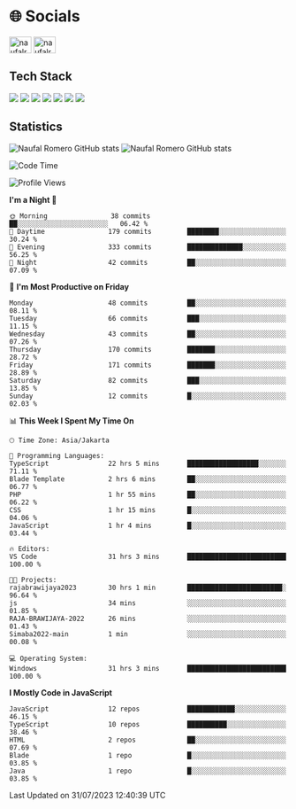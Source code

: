 <h1 align="">🌐 Socials</h1>
<p align="left">
<a href="https://linkedin.com/in/naufal-romero-putra-pratama-9ab816177/" target="blank"><img align="center" src="https://raw.githubusercontent.com/rahuldkjain/github-profile-readme-generator/master/src/images/icons/Social/linked-in-alt.svg" alt="naufalromero" height="30" width="40" /></a>
<a href="https://instagram.com/naufalromero" target="blank"><img align="center" src="https://raw.githubusercontent.com/rahuldkjain/github-profile-readme-generator/master/src/images/icons/Social/instagram.svg" alt="naufalromero" height="30" width="40" /></a>
</p>


<h2 align="">Tech Stack</h2>
<div align="">
  <img src="https://img.shields.io/badge/next.js-000000?style=for-the-badge&logo=nextdotjs&logoColor=white"/>
 <img src="https://img.shields.io/badge/typescript-%23007ACC.svg?style=for-the-badge&logo=typescript&logoColor=white"/>
 <img src="https://img.shields.io/badge/react-%2320232a.svg?style=for-the-badge&logo=react&logoColor=%2361DAFB"/>
 <img src="https://img.shields.io/badge/tailwindcss-%2338B2AC.svg?style=for-the-badge&logo=tailwind-css&logoColor=white"/>
 <img src="https://img.shields.io/badge/Prisma-3982CE?style=for-the-badge&logo=Prisma&logoColor=white"/>
 <img src="https://img.shields.io/badge/javascript-%23323330.svg?style=for-the-badge&logo=javascript&logoColor=%23F7DF1E"/>
 <img src="https://img.shields.io/badge/java-%23ED8B00.svg?style=for-the-badge&logo=openjdk&logoColor=white"/>
</div>


<h2 align="">Statistics</h2>
<div align="">
<img src="https://github-readme-stats-xi-nine-74.vercel.app/api?username=romves&show_icons=true&theme=tokyonight&include_all_commits=true&count_private=true" alt="Naufal Romero GitHub stats"/>
<img src="https://github-readme-stats-xi-nine-74.vercel.app/api/top-langs/?username=romves&theme=tokyonight&hide_border=false&include_all_commits=true&count_private=true&layout=compact" alt="Naufal Romero GitHub stats"/>
</div>

<!--START_SECTION:waka-->
![Code Time](http://img.shields.io/badge/Code%20Time-234%20hrs%2018%20mins-blue)

![Profile Views](http://img.shields.io/badge/Profile%20Views-7-blue)

**I'm a Night 🦉** 

```text
🌞 Morning                38 commits          ██░░░░░░░░░░░░░░░░░░░░░░░   06.42 % 
🌆 Daytime                179 commits         ████████░░░░░░░░░░░░░░░░░   30.24 % 
🌃 Evening                333 commits         ██████████████░░░░░░░░░░░   56.25 % 
🌙 Night                  42 commits          ██░░░░░░░░░░░░░░░░░░░░░░░   07.09 % 
```
📅 **I'm Most Productive on Friday** 

```text
Monday                   48 commits          ██░░░░░░░░░░░░░░░░░░░░░░░   08.11 % 
Tuesday                  66 commits          ███░░░░░░░░░░░░░░░░░░░░░░   11.15 % 
Wednesday                43 commits          ██░░░░░░░░░░░░░░░░░░░░░░░   07.26 % 
Thursday                 170 commits         ███████░░░░░░░░░░░░░░░░░░   28.72 % 
Friday                   171 commits         ███████░░░░░░░░░░░░░░░░░░   28.89 % 
Saturday                 82 commits          ███░░░░░░░░░░░░░░░░░░░░░░   13.85 % 
Sunday                   12 commits          █░░░░░░░░░░░░░░░░░░░░░░░░   02.03 % 
```


📊 **This Week I Spent My Time On** 

```text
🕑︎ Time Zone: Asia/Jakarta

💬 Programming Languages: 
TypeScript               22 hrs 5 mins       ██████████████████░░░░░░░   71.11 % 
Blade Template           2 hrs 6 mins        ██░░░░░░░░░░░░░░░░░░░░░░░   06.77 % 
PHP                      1 hr 55 mins        ██░░░░░░░░░░░░░░░░░░░░░░░   06.22 % 
CSS                      1 hr 15 mins        █░░░░░░░░░░░░░░░░░░░░░░░░   04.06 % 
JavaScript               1 hr 4 mins         █░░░░░░░░░░░░░░░░░░░░░░░░   03.44 % 

🔥 Editors: 
VS Code                  31 hrs 3 mins       █████████████████████████   100.00 % 

🐱‍💻 Projects: 
rajabrawijaya2023        30 hrs 1 min        ████████████████████████░   96.64 % 
js                       34 mins             ░░░░░░░░░░░░░░░░░░░░░░░░░   01.85 % 
RAJA-BRAWIJAYA-2022      26 mins             ░░░░░░░░░░░░░░░░░░░░░░░░░   01.43 % 
Simaba2022-main          1 min               ░░░░░░░░░░░░░░░░░░░░░░░░░   00.08 % 

💻 Operating System: 
Windows                  31 hrs 3 mins       █████████████████████████   100.00 % 
```

**I Mostly Code in JavaScript** 

```text
JavaScript               12 repos            ████████████░░░░░░░░░░░░░   46.15 % 
TypeScript               10 repos            ██████████░░░░░░░░░░░░░░░   38.46 % 
HTML                     2 repos             ██░░░░░░░░░░░░░░░░░░░░░░░   07.69 % 
Blade                    1 repo              █░░░░░░░░░░░░░░░░░░░░░░░░   03.85 % 
Java                     1 repo              █░░░░░░░░░░░░░░░░░░░░░░░░   03.85 % 
```




 Last Updated on 31/07/2023 12:40:39 UTC
<!--END_SECTION:waka-->

